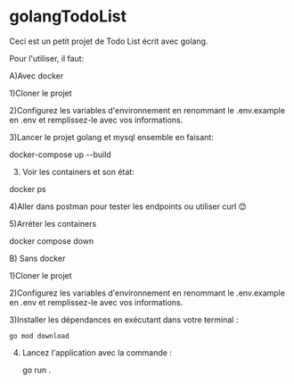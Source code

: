# golangTodoList

Ceci est un petit projet de Todo List écrit avec golang.

Pour l'utiliser, il faut:

A)Avec docker

1)Cloner le projet

2)Configurez les variables d'environnement en renommant le .env.example en .env et remplissez-le avec vos informations.

3)Lancer le projet golang et mysql ensemble en faisant: 

  docker-compose up --build
  
3) Voir les containers et son état:

  docker ps

4)Aller dans postman pour tester les endpoints ou utiliser curl 😊

5)Arréter les containers

  docker compose down

B) Sans docker

1)Cloner le projet

2)Configurez les variables d'environnement en renommant le .env.example
  en .env et remplissez-le avec vos informations.

3)Installer les dépendances en exécutant dans votre terminal :

    go mod download

4) Lancez l'application avec la commande :

    go run .

